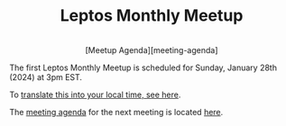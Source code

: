 <div align="center">
  
# Leptos Monthly Meetup
<br />
[Meetup Agenda][meeting-agenda]

</div>


The first Leptos Monthly Meetup is scheduled for Sunday, January 28th (2024) at 3pm EST.

To [translate this into your local time, see here][meeting-time].

The [meeting agenda][meeting-agenda] for the next meeting is located [here][meeting-agenda].

[meeting-agenda]: ./meeting-01-agenda__Jan28_2024.md
[meeting-time]: https://time.is/1500_28_Jan_2024_in_EST/PST/MT/United_Kingdom/Germany/India/Australia?Leptos_Meetup
